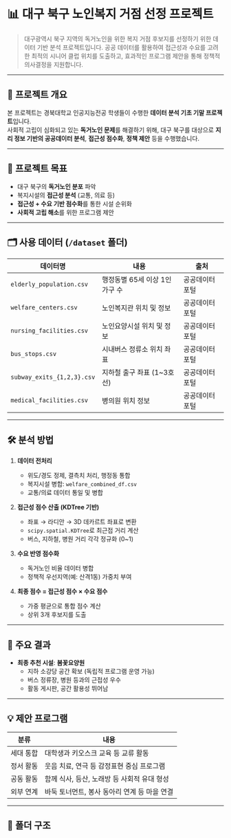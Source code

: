 # 📊 대구 북구 노인복지 거점 선정 프로젝트

> 대구광역시 북구 지역의 독거노인을 위한 복지 거점 후보지를 선정하기 위한 데이터 기반 분석 프로젝트입니다. 공공 데이터를 활용하여 접근성과 수요를 고려한 최적의 시니어 클럽 위치를 도출하고, 효과적인 프로그램 제안을 통해 정책적 의사결정을 지원합니다.

---

## 🧠 프로젝트 개요

본 프로젝트는 경북대학교 인공지능전공 학생들이 수행한 **데이터 분석 기초 기말 프로젝트**입니다.  
사회적 고립이 심화되고 있는 **독거노인 문제**를 해결하기 위해, 대구 북구를 대상으로 **지리 정보 기반의 공공데이터 분석**, **접근성 점수화**, **정책 제안** 등을 수행했습니다.

---

## 🎯 프로젝트 목표

- 대구 북구의 **독거노인 분포** 파악
- 복지시설의 **접근성 분석** (교통, 의료 등)
- **접근성 + 수요 기반 점수화**를 통한 시설 순위화
- **사회적 고립 해소**를 위한 프로그램 제안

---

## 🗂️ 사용 데이터 (`/dataset` 폴더)

| 데이터명 | 내용 | 출처 |
|----------|------|------|
| `elderly_population.csv` | 행정동별 65세 이상 1인 가구 수 | 공공데이터 포털 |
| `welfare_centers.csv` | 노인복지관 위치 및 정보 | 공공데이터 포털 |
| `nursing_facilities.csv` | 노인요양시설 위치 및 정보 | 공공데이터 포털 |
| `bus_stops.csv` | 시내버스 정류소 위치 좌표 | 공공데이터 포털 |
| `subway_exits_{1,2,3}.csv` | 지하철 출구 좌표 (1~3호선) | 공공데이터 포털 |
| `medical_facilities.csv` | 병의원 위치 정보 | 공공데이터 포털 |

---

## 🛠️ 분석 방법

1. **데이터 전처리**
   - 위도/경도 정제, 결측치 처리, 행정동 통합
   - 복지시설 병합: `welfare_combined_df.csv`
   - 교통/의료 데이터 통일 및 병합

2. **접근성 점수 산출 (KDTree 기반)**
   - 좌표 → 라디안 → 3D 데카르트 좌표로 변환
   - `scipy.spatial.KDTree`로 최근접 거리 계산
   - 버스, 지하철, 병원 거리 각각 정규화 (0~1)

3. **수요 반영 점수화**
   - 독거노인 비율 데이터 병합
   - 정책적 우선지역(예: 산격1동) 가중치 부여

4. **최종 점수 = 접근성 점수 × 수요 점수**
   - 가중 평균으로 통합 점수 계산
   - 상위 3개 후보지를 도출

---

## 📌 주요 결과

- **최종 추천 시설**: **봄꽃요양원**
  - 지하 소강당 공간 확보 (독립적 프로그램 운영 가능)
  - 버스 정류장, 병원 등과의 근접성 우수
  - 활동 게시판, 공간 활용성 뛰어남

---

## 💡 제안 프로그램

| 분류 | 내용 |
|------|------|
| 세대 통합 | 대학생과 키오스크 교육 등 교류 활동 |
| 정서 활동 | 웃음 치료, 연극 등 감정표현 중심 프로그램 |
| 공동 활동 | 함께 식사, 등산, 노래방 등 사회적 유대 형성 |
| 외부 연계 | 바둑 토너먼트, 봉사 동아리 연계 등 마을 연결 |

---

## 📂 폴더 구조

